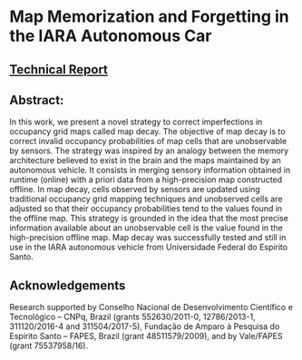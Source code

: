 # Map Memorization and Forgetting in the IARA Autonomous Car 
## [Technical Report](https://arxiv.org/ftp/arxiv/papers/1810/1810.02355.pdf)

## Abstract: 

In this work, we present a novel strategy to correct imperfections in occupancy grid maps called map decay. The objective of map decay is to correct invalid occupancy probabilities of map cells that are unobservable by sensors. The strategy was inspired by an analogy between the memory architecture believed to exist in the brain and the maps maintained by an autonomous vehicle. It consists in merging sensory information obtained in runtime (online) with a priori data from a high-precision map constructed offline. In map decay, cells observed by sensors are updated using traditional occupancy grid mapping techniques and unobserved cells are adjusted so that their occupancy probabilities tend to the values found in the offline map. This strategy is grounded in the idea that the most precise information available about an unobservable cell is the value found in the high-precision offline map. Map decay was successfully tested and still in use in the IARA autonomous vehicle from Universidade Federal do Espírito Santo. 

## Acknowledgements

Research supported by Conselho Nacional de Desenvolvimento Científico e Tecnológico – CNPq, Brazil (grants 552630/2011-0, 12786/2013-1, 311120/2016-4 and 311504/2017-5), Fundação de Amparo à Pesquisa do Espírito Santo – FAPES, Brazil (grant 48511579/2009), and by Vale/FAPES (grant 75537958/16).
